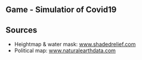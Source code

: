 Game - Simulatior of Covid19
-----

## Sources
* 	Heightmap & water mask: www.shadedrelief.com
*	Political map: www.naturalearthdata.com
